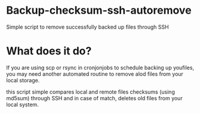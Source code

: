 # Backup-checksum-ssh-autoremove
Simple script to remove successfully backed up files through SSH

# What does it do?
 If you are using scp or rsync  in cronjonjobs to schedule backing up youfiles, 
 you may need another automated routine to remove alod files from your local storage.
 
 this script simple compares local and remote files checksums (using md5sum) through SSH and in case of match, 
 deletes old files from your local system.
